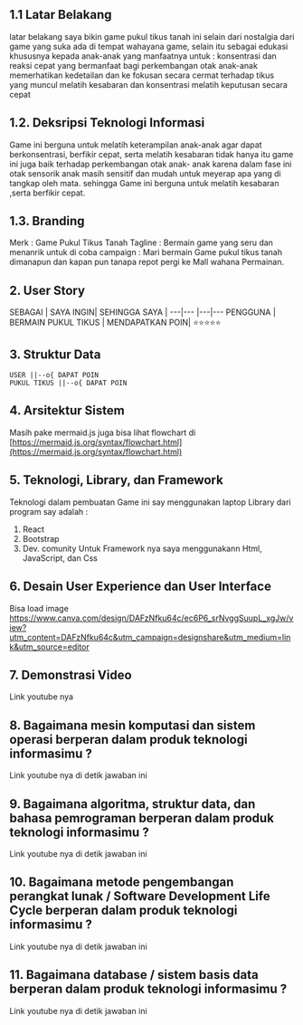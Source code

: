 ## 1.1 Latar Belakang
latar belakang saya bikin game pukul tikus tanah ini selain dari nostalgia dari game yang suka ada di tempat wahayana game, selain itu sebagai edukasi khususnya kepada anak-anak yang manfaatnya untuk : 
konsentrasi dan reaksi cepat yang bermanfaat bagi perkembangan otak anak-anak
memerhatikan kedetailan dan ke fokusan secara cermat terhadap tikus yang muncul
melatih kesabaran dan konsentrasi
melatih keputusan secara cepat


## 1.2. Deksripsi Teknologi Informasi

Game ini berguna untuk melatih keterampilan anak-anak agar dapat berkonsentrasi,
berfikir cepat, serta melatih kesabaran 
tidak hanya itu game ini juga baik terhadap perkembangan otak anak- anak
karena dalam fase ini otak sensorik anak masih sensitif dan mudah untuk meyerap apa yang di tangkap oleh mata.
sehingga Game ini berguna untuk melatih kesabaran ,serta berfikir cepat.


## 1.3. Branding

Merk : Game Pukul Tikus Tanah
Tagline : Bermain game yang seru dan menanrik untuk di coba
campaign : Mari bermain Game pukul tikus tanah dimanapun dan kapan pun tanapa repot pergi ke Mall wahana Permainan.

## 2. User Story

SEBAGAI | SAYA INGIN| SEHINGGA SAYA |
---|--- |---|---
PENGGUNA | BERMAIN PUKUL TIKUS | MENDAPATKAN POIN| ⭐⭐⭐⭐⭐

## 3. Struktur Data
    USER ||--o{ DAPAT POIN 
    PUKUL TIKUS ||--o{ DAPAT POIN 
## 4. Arsitektur Sistem

Masih pake mermaid.js juga bisa lihat flowchart di [https://mermaid.js.org/syntax/flowchart.html](https://mermaid.js.org/syntax/flowchart.html)

## 5. Teknologi, Library, dan Framework
Teknologi dalam pembuatan Game ini say menggunakan laptop
Library dari program say adalah :
1. React
2. Bootstrap
3. Dev. comunity
 Untuk Framework nya saya menggunakann Html, JavaScript, dan Css
## 6. Desain User Experience dan User Interface

Bisa load image 
https://www.canva.com/design/DAFzNfku64c/ec6P6_srNvggSuupL_xgJw/view?utm_content=DAFzNfku64c&utm_campaign=designshare&utm_medium=link&utm_source=editor
## 7. Demonstrasi Video

Link youtube nya

## 8. Bagaimana mesin komputasi dan sistem operasi berperan dalam produk teknologi informasimu ?

Link youtube nya di detik jawaban ini

## 9. Bagaimana algoritma, struktur data, dan bahasa pemrograman berperan dalam produk teknologi informasimu ?

Link youtube nya di detik jawaban ini

## 10. Bagaimana metode pengembangan perangkat lunak / Software Development Life Cycle berperan dalam produk teknologi informasimu ?

Link youtube nya di detik jawaban ini

## 11. Bagaimana database / sistem basis data berperan dalam produk teknologi informasimu ?

Link youtube nya di detik jawaban ini
